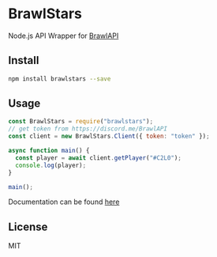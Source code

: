 # BrawlStars
Node.js API Wrapper for [BrawlAPI](https://api-docs.starlist.pro)

## Install
```sh
npm install brawlstars --save
```

## Usage
```js
const BrawlStars = require("brawlstars");
// get token from https://discord.me/BrawlAPI
const client = new BrawlStars.Client({ token: "token" });

async function main() {
  const player = await client.getPlayer("#C2L0");
  console.log(player);
}

main();
```
Documentation can be found [here](https://brawlstars.itsladybug.ml)

## License
MIT
